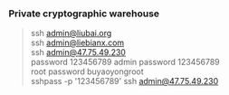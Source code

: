 ### Private cryptographic warehouse

> ssh admin@liubai.org    
> ssh admin@liebianx.com    
> ssh admin@47.75.49.230    
> password 123456789 
> admin password 123456789   
> root password buyaoyongroot    
> sshpass -p '123456789' ssh admin@47.75.49.230    

